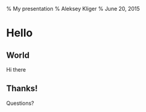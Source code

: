 % My presentation
% Aleksey Kliger
% June 20, 2015

# Hello

## World

Hi there


## Thanks!

Questions?
